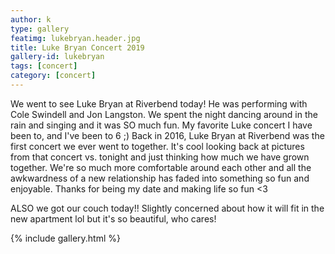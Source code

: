 ```yaml
---
author: k
type: gallery
featimg: lukebryan.header.jpg
title: Luke Bryan Concert 2019
gallery-id: lukebryan
tags: [concert]
category: [concert]
---
```

We went to see Luke Bryan at Riverbend today! He was performing with Cole Swindell and Jon Langston. We spent the night dancing around in the rain and singing and it was SO much fun. My favorite Luke concert I have been to, and I've been to 6 ;) 
Back in 2016, Luke Bryan at Riverbend was the first concert we ever went to together. It's cool looking back at pictures from that concert vs. tonight and just thinking how much we have grown together. We're so much more comfortable around each other and all the awkwardness of a new relationship has faded into something so fun and enjoyable. Thanks for being my date and making life so fun <3 

ALSO we got our couch today!! Slightly concerned about how it will fit in the new apartment lol but it's so beautiful, who cares! 
<br>

{% include gallery.html %}